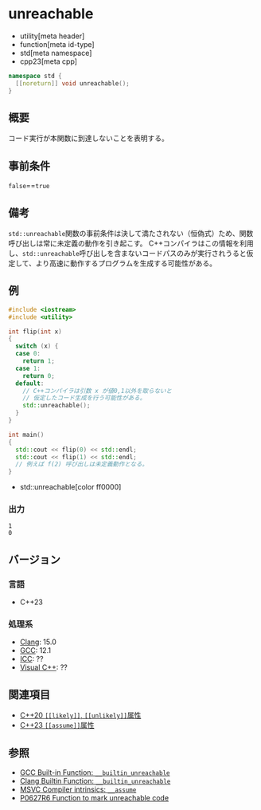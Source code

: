 # unreachable
* utility[meta header]
* function[meta id-type]
* std[meta namespace]
* cpp23[meta cpp]

```cpp
namespace std {
  [[noreturn]] void unreachable();
}
```

## 概要
コード実行が本関数に到達しないことを表明する。


## 事前条件
`false`==`true`


## 備考
`std::unreachable`関数の事前条件は決して満たされない（恒偽式）ため、関数呼び出しは常に未定義の動作を引き起こす。
C++コンパイラはこの情報を利用し、`std::unreachable`呼び出しを含まないコードパスのみが実行されうると仮定して、より高速に動作するプログラムを生成する可能性がある。


## 例
```cpp example
#include <iostream>
#include <utility>

int flip(int x)
{
  switch (x) {
  case 0:
    return 1;
  case 1:
    return 0;
  default:
    // C++コンパイラは引数 x が値0,1以外を取らないと
    // 仮定したコード生成を行う可能性がある。
    std::unreachable();
  }
}

int main()
{
  std::cout << flip(0) << std::endl;
  std::cout << flip(1) << std::endl;
  // 例えば f(2) 呼び出しは未定義動作となる。
}
```
* std::unreachable[color ff0000]

### 出力
```
1
0
```


## バージョン
### 言語
- C++23

### 処理系
- [Clang](/implementation.md#clang): 15.0
- [GCC](/implementation.md#gcc): 12.1
- [ICC](/implementation.md#icc): ??
- [Visual C++](/implementation.md#visual_cpp): ??


## 関連項目
- [C++20 `[[likely]]`, `[[unlikely]]`属性](/lang/cpp20/likely_and_unlikely_attributes.md)
- [C++23 `[[assume]]`属性](/lang/cpp23/portable_assumptions.md)


## 参照
- [GCC Built-in Function: `__builtin_unreachable`](https://gcc.gnu.org/onlinedocs/gcc/Other-Builtins.html)
- [Clang Builtin Function: `__builtin_unreachable`](https://clang.llvm.org/docs/LanguageExtensions.html)
- [MSVC Compiler intrinsics: `__assume`](https://learn.microsoft.com/en-us/cpp/intrinsics/assume)
- [P0627R6 Function to mark unreachable code](https://www.open-std.org/jtc1/sc22/wg21/docs/papers/2021/p0627r6.pdf)

